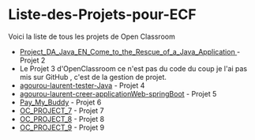 # Liste-des-Projets-pour-ECF
Voici la liste de tous les projets  de Open Classroom 

- [Project_DA_Java_EN_Come_to_the_Rescue_of_a_Java_Application ](https://github.com/lagourou/Project_DA_Java_EN_Come_to_the_Rescue_of_a_Java_Application.git) - Projet 2
- Le Projet 3 d'OpenClassroom ce n'est pas du code du coup je l'ai pas mis sur GitHub , c'est de la gestion de projet.
- [agourou-laurent-tester-Java](https://github.com/lagourou/agourou-laurent-tester-Java.git) - Projet 4
- [agourou-laurent-creer-applicationWeb-springBoot](https://github.com/lagourou/agourou-laurent-creer-applicationWeb-springBoot.git) - Projet 5
- [Pay_My_Buddy](https://github.com/lagourou/Pay_My_Buddy.git) - Projet 6
- [OC_PROJECT_7](https://github.com/lagourou/OC_PROJECT_7.git) - Projet 7
- [OC_PROJECT_8](https://github.com/lagourou/OC_PROJECT_8.git) - Projet 8
- [OC_PROJECT_9](https://github.com/lagourou/OC_PROJECT_9.git) - Projet 9

